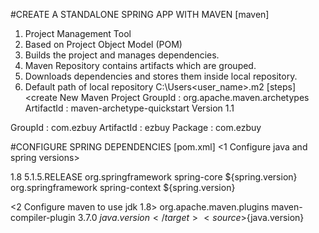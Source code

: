 #CREATE A STANDALONE SPRING APP WITH MAVEN
[maven]
1. Project Management Tool
2. Based on Project Object Model (POM)
3. Builds the project and manages dependencies.
4. Maven Repository contains artifacts which are grouped.
5. Downloads dependencies and stores them inside local repository.
6. Default path of local repository C:\Users\<user_name>\.m2
[steps]
<create New Maven Project
GroupId : org.apache.maven.archetypes
ArtifactId : maven-archetype-quickstart
Version 1.1

GroupId : com.ezbuy
ArtifactId : ezbuy
Package : com.ezbuy

#CONFIGURE SPRING DEPENDENCIES
[pom.xml]
<1 Configure java and spring versions>

  <properties>
    <!-- <project.build.sourceEncoding>UTF-8</project.build.sourceEncoding> -->
    <java.version>1.8</java.version>
    <spring.version>5.1.5.RELEASE</spring.version>
  </properties>

<dependencies>
		<dependency>
			<groupId>org.springframework</groupId>
			<artifactId>spring-core</artifactId>
			<version>${spring.version}</version>
		</dependency>
		<dependency>
			<groupId>org.springframework</groupId>
			<artifactId>spring-context</artifactId>
			<version>${spring.version}</version>
		</dependency>
</dependencies>

<2 Configure maven to use jdk 1.8>
<build>
		<plugins>
			<plugin>
				<groupId>org.apache.maven.plugins</groupId>
				<artifactId>maven-compiler-plugin</artifactId>
				<version>3.7.0</version>
				<configuration>
					<target>${java.version}</target>
					<source>${java.version}</source>
				</configuration>
			</plugin>
		</plugins>
</build>
